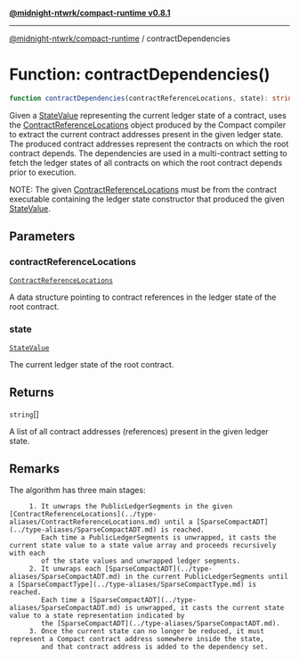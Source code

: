 [**@midnight-ntwrk/compact-runtime v0.8.1**](../README.md)

***

[@midnight-ntwrk/compact-runtime](../globals.md) / contractDependencies

# Function: contractDependencies()

```ts
function contractDependencies(contractReferenceLocations, state): string[];
```

Given a [StateValue](../classes/StateValue.md) representing the current ledger state of a contract, uses the [ContractReferenceLocations](../type-aliases/ContractReferenceLocations.md)
object produced by the Compact compiler to extract the current contract addresses present in the given ledger state. The produced
contract addresses represent the contracts on which the root contract depends. The dependencies are used in a multi-contract
setting to fetch the ledger states of all contracts on which the root contract depends prior to execution.

NOTE: The given [ContractReferenceLocations](../type-aliases/ContractReferenceLocations.md) must be from the contract executable containing the ledger state constructor
      that produced the given [StateValue](../classes/StateValue.md).

## Parameters

### contractReferenceLocations

[`ContractReferenceLocations`](../type-aliases/ContractReferenceLocations.md)

A data structure pointing to contract references in the ledger state of the root contract.

### state

[`StateValue`](../classes/StateValue.md)

The current ledger state of the root contract.

## Returns

`string`[]

A list of all contract addresses (references) present in the given ledger state.

## Remarks

The algorithm has three main stages:

         1. It unwraps the PublicLedgerSegments in the given [ContractReferenceLocations](../type-aliases/ContractReferenceLocations.md) until a [SparseCompactADT](../type-aliases/SparseCompactADT.md) is reached.
            Each time a PublicLedgerSegments is unwrapped, it casts the current state value to a state value array and proceeds recursively with each
            of the state values and unwrapped ledger segments.
         2. It unwraps each [SparseCompactADT](../type-aliases/SparseCompactADT.md) in the current PublicLedgerSegments until a [SparseCompactType](../type-aliases/SparseCompactType.md) is reached.
            Each time a [SparseCompactADT](../type-aliases/SparseCompactADT.md) is unwrapped, it casts the current state value to a state representation indicated by
            the [SparseCompactADT](../type-aliases/SparseCompactADT.md).
         3. Once the current state can no longer be reduced, it must represent a Compact contract address somewhere inside the state,
            and that contract address is added to the dependency set.
